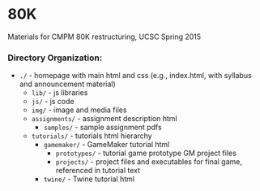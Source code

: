 # 80K
Materials for CMPM 80K restructuring, UCSC Spring 2015

### Directory Organization:

* `./` - homepage with main html and css (e.g., index.html, with syllabus and announcement material)  
	* `lib/` - js libraries  
	* `js/` - js code  
	* `img/` - image and media files  
	* `assignments/` - assignment description html
		* `samples/` - sample assignment pdfs
	* `tutorials/` - tutorials html hierarchy  
		* `gamemaker/` - GameMaker tutorial html 
			* `prototypes/` - tutorial game prototype GM project files
			* `projects/` - project files and executables for final game, referenced in tutorial text
		* `twine/` - Twine tutorial html

